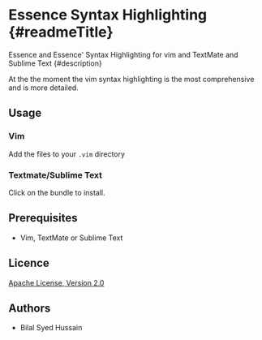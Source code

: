 Essence Syntax Highlighting {#readmeTitle}
============================
Essence and Essence' Syntax Highlighting for vim and TextMate and Sublime Text
{#description}

At the the moment the vim syntax highlighting is the most comprehensive and is more detailed.

Usage
-----

### Vim
Add the files to your `.vim` directory

### Textmate/Sublime Text
Click on the bundle to install.

Prerequisites
-------------
* Vim, TextMate  or Sublime Text

Licence
-------
[Apache License, Version 2.0](http://www.apache.org/licenses/LICENSE-2.0.html "Full details")

Authors
-------
* Bilal Syed Hussain